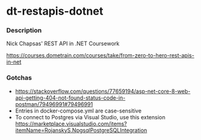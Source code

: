 # dt-restapis-dotnet

### Description

Nick Chapsas' REST API in .NET Coursework

https://courses.dometrain.com/courses/take/from-zero-to-hero-rest-apis-in-net

### Gotchas

- https://stackoverflow.com/questions/77659194/asp-net-core-8-web-api-getting-404-not-found-status-code-in-postman/79496991#79496991
- Entries in docker-compose.yml are case-sensitive
- To connect to Postgres via Visual Studio, use this extension\
https://marketplace.visualstudio.com/items?itemName=RojanskyS.NpgsqlPostgreSQLIntegration

